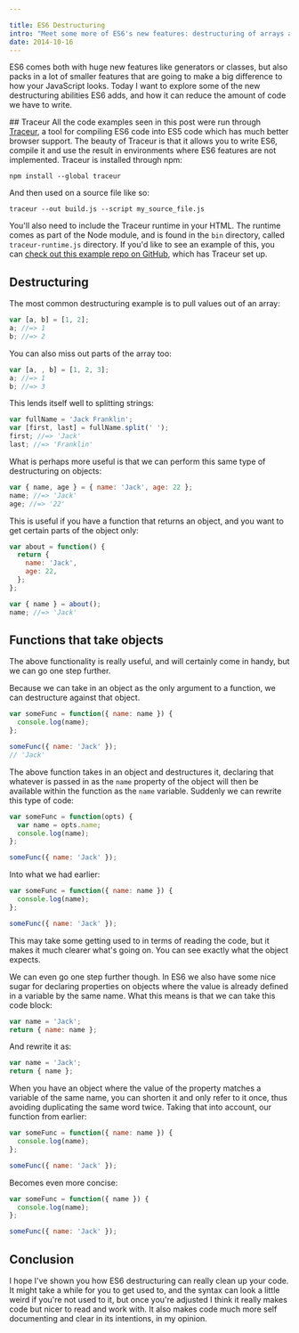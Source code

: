 ```yaml
---

title: ES6 Destructuring
intro: "Meet some more of ES6's new features: destructuring of arrays and objects"
date: 2014-10-16
---
```


ES6 comes both with huge new features like generators or classes, but also packs in a lot of smaller features that are going to make a big difference to how your JavaScript looks. Today I want to explore some of the new destructuring abilities ES6 adds, and how it can reduce the amount of code we have to write.

## Traceur
All the code examples seen in this post were run through [Traceur](https://github.com/google/traceur-compiler), a tool for compiling ES6 code into ES5 code which has much better browser support. The beauty of Traceur is that it allows you to write ES6, compile it and use the result in environments where ES6 features are not implemented. Traceur is installed through npm:

```shell
npm install --global traceur
```

And then used on a source file like so:

```shell
traceur --out build.js --script my_source_file.js
```

You'll also need to include the Traceur runtime in your HTML. The runtime comes as part of the Node module, and is found in the `bin` directory, called `traceur-runtime.js` directory. If you'd like to see an example of this, you can [check out this example repo on GitHub](https://github.com/javascript-playground/es6-classes), which has Traceur set up.

## Destructuring

The most common destructuring example is to pull values out of an array:

```js
var [a, b] = [1, 2];
a; //=> 1
b; //=> 2
```

You can also miss out parts of the array too:

```js
var [a, , b] = [1, 2, 3];
a; //=> 1
b; //=> 3
```

This lends itself well to splitting strings:

```js
var fullName = 'Jack Franklin';
var [first, last] = fullName.split(' ');
first; //=> 'Jack'
last; //=> 'Franklin'
```

What is perhaps more useful is that we can perform this same type of destructuring on objects:

```js
var { name, age } = { name: 'Jack', age: 22 };
name; //=> 'Jack'
age; //=> '22'
```

This is useful if you have a function that returns an object, and you want to get certain parts of the object only:

```js
var about = function() {
  return {
    name: 'Jack',
    age: 22,
  };
};

var { name } = about();
name; //=> 'Jack'
```

## Functions that take objects

The above functionality is really useful, and will certainly come in handy, but we can go one step further.

Because we can take in an object as the only argument to a function, we can destructure against that object.

```js
var someFunc = function({ name: name }) {
  console.log(name);
};

someFunc({ name: 'Jack' });
// 'Jack'
```

The above function takes in an object and destructures it, declaring that whatever is passed in as the `name` property of the object will then be available within the function as the `name` variable. Suddenly we can rewrite this type of code:

```js
var someFunc = function(opts) {
  var name = opts.name;
  console.log(name);
};

someFunc({ name: 'Jack' });
```

Into what we had earlier:

```js
var someFunc = function({ name: name }) {
  console.log(name);
};

someFunc({ name: 'Jack' });
```

This may take some getting used to in terms of reading the code, but it makes it much clearer what's going on. You can see exactly what the object expects.

We can even go one step further though. In ES6 we also have some nice sugar for declaring properties on objects where the value is already defined in a variable by the same name. What this means is that we can take this code block:

```js
var name = 'Jack';
return { name: name };
```

And rewrite it as:

```js
var name = 'Jack';
return { name };
```

When you have an object where the value of the property matches a variable of the same name, you can shorten it and only refer to it once, thus avoiding duplicating the same word twice. Taking that into account, our function from earlier:

```js
var someFunc = function({ name: name }) {
  console.log(name);
};

someFunc({ name: 'Jack' });
```

Becomes even more concise:

```js
var someFunc = function({ name }) {
  console.log(name);
};

someFunc({ name: 'Jack' });
```

## Conclusion

I hope I've shown you how ES6 destructuring can really clean up your code. It might take a while for you to get used to, and the syntax can look a little weird if you're not used to it, but once you're adjusted I think it really makes code but nicer to read and work with. It also makes code much more self documenting and clear in its intentions, in my opinion.
